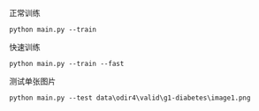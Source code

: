 正常训练
```
python main.py --train
```

快速训练
```
python main.py --train --fast
```

测试单张图片
```
python main.py --test data\odir4\valid\g1-diabetes\image1.png
```
